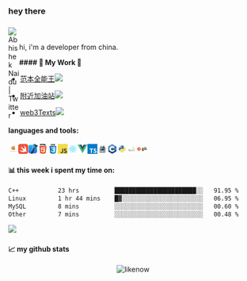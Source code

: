 ### hey there

### <a href="https://twitter.com/tunyudao/">
  <img align="left" alt="Abhishek Naidu | Twitter" width="22px" src="https://raw.githubusercontent.com/peterthehan/peterthehan/master/assets/twitter.svg" /></a>

<br />

hi, i'm a developer from china. 



**#### 🌻 My Work 🌻**

- [范本全能王](http://chargingstationnearyou.info/template)<code><img height="40" src="http://chargingstationnearyou.info/static/media/asts_qrcode.fe154f035aec8c89b6e2.png"></code>

- [附近加油站](http://chargingstationnearyou.info/)<code><img height="40" src="http://chargingstationnearyou.info/logo192.png"></code>

- [web3Texts](https://web3texteth.xyz/)<code><img height="40" src="https://web3texteth.xyz/logo192.png"></code>

#### languages and tools:

<code><img height="20" src="https://raw.githubusercontent.com/github/explore/master/topics/objective-c/objective-c.png"></code><code><img height="20" src="https://raw.githubusercontent.com/github/explore/master/topics/swift/swift.png"></code><code><img height="20" src="https://raw.githubusercontent.com/github/explore/master/topics/xcode/xcode.png"></code><code><img height="20" src="https://raw.githubusercontent.com/github/explore/80688e429a7d4ef2fca1e82350fe8e3517d3494d/topics/html/html.png"></code><code><img height="20" src="https://raw.githubusercontent.com/github/explore/master/topics/css/css.png"></code><code><img height="20" src="https://raw.githubusercontent.com/github/explore/master/topics/javascript/javascript.png"></code><code><img height="20" src="https://raw.githubusercontent.com/github/explore/master/topics/react/react.png"></code><code><img height="20" src="https://raw.githubusercontent.com/github/explore/master/topics/vue/vue.png"></code><code><img height="20" src="https://raw.githubusercontent.com/github/explore/master/topics/typescript/typescript.png"></code><code><img height="20" src="https://raw.githubusercontent.com/github/explore/master/topics/cordova/cordova.png"></code><code><img height="20" src="https://raw.githubusercontent.com/github/explore/80688e429a7d4ef2fca1e82350fe8e3517d3494d/topics/cpp/cpp.png"></code><code><img height="20" src="https://raw.githubusercontent.com/github/explore/master/topics/python/python.png"></code><code><img height="20" src="https://raw.githubusercontent.com/github/explore/master/topics/mysql/mysql.png"></code><code><img height="20" src="https://raw.githubusercontent.com/github/explore/master/topics/git/git.png"></code>

#### 📊 this week i spent my time on:
<!--START_SECTION:waka-->

```text
C++           23 hrs          ███████████████████████░░   91.95 %
Linux         1 hr 44 mins    █▓░░░░░░░░░░░░░░░░░░░░░░░   06.95 %
MySQL         8 mins          ░░░░░░░░░░░░░░░░░░░░░░░░░   00.60 %
Other         7 mins          ░░░░░░░░░░░░░░░░░░░░░░░░░   00.48 %
```

<!--END_SECTION:waka-->

![](https://visitor-badge.glitch.me/badge?page_id=likenow.likenow)

#### 📈 my github stats

<p align="center"> <img src="https://github-readme-stats.vercel.app/api?username=likenow&show_icons=true&theme=gotham" alt="likenow" />

